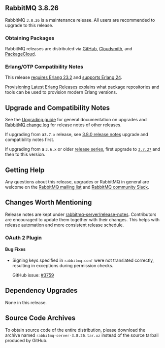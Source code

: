 ## RabbitMQ 3.8.26

RabbitMQ `3.8.26` is a maintenance release.
All users are recommended to upgrade to this release.

### Obtaining Packages

RabbitMQ releases are distributed via [GitHub](https://github.com/rabbitmq/rabbitmq-server/releases), [Cloudsmith](https://cloudsmith.io/~rabbitmq/repos/),
and [PackageCloud](https://packagecloud.io/rabbitmq).

### Erlang/OTP Compatibility Notes

This release [requires Erlang 23.2](https://www.rabbitmq.com/which-erlang.html) and [supports Erlang 24](https://blog.rabbitmq.com/posts/2021/03/erlang-24-support-roadmap/).

[Provisioning Latest Erlang Releases](https://www.rabbitmq.com/which-erlang.html#erlang-repositories) explains
what package repositories and tools can be used to provision modern Erlang versions.


## Upgrade and Compatibility Notes

See the [Upgrading guide](https://www.rabbitmq.com/upgrade.html) for general documentation on upgrades and
[RabbitMQ change log](https://www.rabbitmq.com/changelog.html) for release notes of other releases.

If upgrading from a`3.7.x` release, see [3.8.0 release notes](https://github.com/rabbitmq/rabbitmq-server/releases/tag/v3.8.0)
upgrade and compatibility notes first.

If upgrading from a `3.6.x` or older [release series](https://www.rabbitmq.com/versions.html), first upgrade
to [`3.7.27`](https://github.com/rabbitmq/rabbitmq-server/releases/tag/v3.7.27) and then to this version.


## Getting Help

Any questions about this release, upgrades or RabbitMQ in general are welcome on the [RabbitMQ mailing list](https://groups.google.com/forum/#!forum/rabbitmq-users)
and [RabbitMQ community Slack](https://rabbitmq-slack.herokuapp.com/).


## Changes Worth Mentioning

Release notes are kept under [rabbitmq-server/release-notes](https://github.com/rabbitmq/rabbitmq-server/tree/v3.8.x/release-notes).
Contributors are encouraged to update them together with their changes.  This helps with release automation and more
consistent release schedule.


### OAuth 2 Plugin

#### Bug Fixes

 * Signing keys specified in `rabbitmq.conf` were not translated correctly,
   resulting in exceptions during permission checks.

   GitHub issue: [#3759](https://github.com/rabbitmq/rabbitmq-server/pull/3759)



## Dependency Upgrades

 None in this release.


## Source Code Archives

To obtain source code of the entire distribution, please download the archive named `rabbitmq-server-3.8.26.tar.xz`
instead of the source tarball produced by GitHub.


